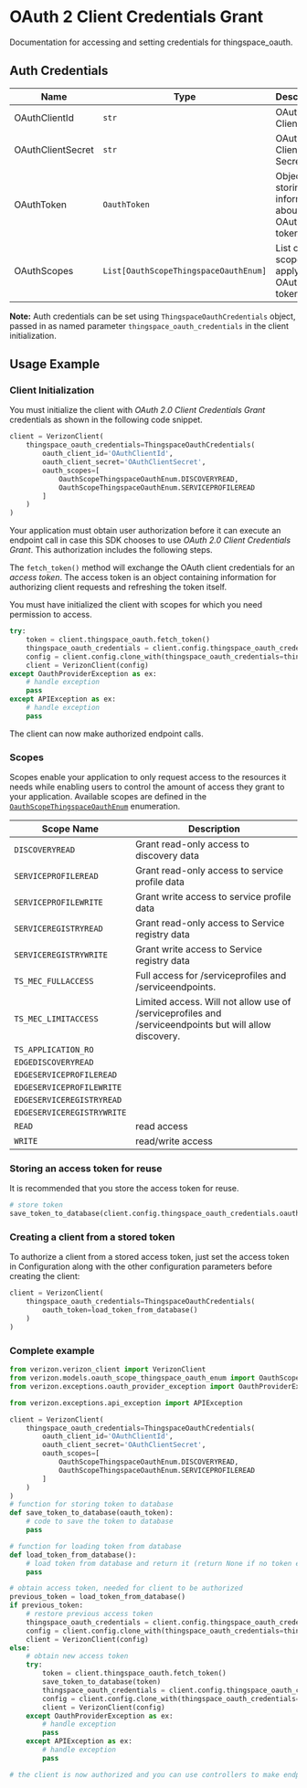 
# OAuth 2 Client Credentials Grant



Documentation for accessing and setting credentials for thingspace_oauth.

## Auth Credentials

| Name | Type | Description | Getter |
|  --- | --- | --- | --- |
| OAuthClientId | `str` | OAuth 2 Client ID | `oauth_client_id` |
| OAuthClientSecret | `str` | OAuth 2 Client Secret | `oauth_client_secret` |
| OAuthToken | `OauthToken` | Object for storing information about the OAuth token | `oauth_token` |
| OAuthScopes | `List[OauthScopeThingspaceOauthEnum]` | List of scopes that apply to the OAuth token | `oauth_scopes` |



**Note:** Auth credentials can be set using `ThingspaceOauthCredentials` object, passed in as named parameter `thingspace_oauth_credentials` in the client initialization.

## Usage Example

### Client Initialization

You must initialize the client with *OAuth 2.0 Client Credentials Grant* credentials as shown in the following code snippet.

```python
client = VerizonClient(
    thingspace_oauth_credentials=ThingspaceOauthCredentials(
        oauth_client_id='OAuthClientId',
        oauth_client_secret='OAuthClientSecret',
        oauth_scopes=[
            OauthScopeThingspaceOauthEnum.DISCOVERYREAD,
            OauthScopeThingspaceOauthEnum.SERVICEPROFILEREAD
        ]
    )
)
```



Your application must obtain user authorization before it can execute an endpoint call in case this SDK chooses to use *OAuth 2.0 Client Credentials Grant*. This authorization includes the following steps.

The `fetch_token()` method will exchange the OAuth client credentials for an *access token*. The access token is an object containing information for authorizing client requests and refreshing the token itself.

You must have initialized the client with scopes for which you need permission to access.

```python
try:
    token = client.thingspace_oauth.fetch_token()
    thingspace_oauth_credentials = client.config.thingspace_oauth_credentials.clone_with(oauth_token=token)
    config = client.config.clone_with(thingspace_oauth_credentials=thingspace_oauth_credentials)
    client = VerizonClient(config)
except OauthProviderException as ex:
    # handle exception
    pass
except APIException as ex:
    # handle exception
    pass
```

The client can now make authorized endpoint calls.

### Scopes

Scopes enable your application to only request access to the resources it needs while enabling users to control the amount of access they grant to your application. Available scopes are defined in the [`OauthScopeThingspaceOauthEnum`](../../doc/models/oauth-scope-thingspace-oauth-enum.md) enumeration.

| Scope Name | Description |
|  --- | --- |
| `DISCOVERYREAD` | Grant read-only access to discovery data |
| `SERVICEPROFILEREAD` | Grant read-only access to service profile data |
| `SERVICEPROFILEWRITE` | Grant write access to service profile data |
| `SERVICEREGISTRYREAD` | Grant read-only access to Service registry data |
| `SERVICEREGISTRYWRITE` | Grant write access to Service registry data |
| `TS_MEC_FULLACCESS` | Full access for /serviceprofiles and /serviceendpoints. |
| `TS_MEC_LIMITACCESS` | Limited access. Will not allow use of /serviceprofiles and /serviceendpoints but will allow discovery. |
| `TS_APPLICATION_RO` |  |
| `EDGEDISCOVERYREAD` |  |
| `EDGESERVICEPROFILEREAD` |  |
| `EDGESERVICEPROFILEWRITE` |  |
| `EDGESERVICEREGISTRYREAD` |  |
| `EDGESERVICEREGISTRYWRITE` |  |
| `READ` | read access |
| `WRITE` | read/write access |

### Storing an access token for reuse

It is recommended that you store the access token for reuse.

```python
# store token
save_token_to_database(client.config.thingspace_oauth_credentials.oauth_token)
```

### Creating a client from a stored token

To authorize a client from a stored access token, just set the access token in Configuration along with the other configuration parameters before creating the client:

```python
client = VerizonClient(
    thingspace_oauth_credentials=ThingspaceOauthCredentials(
        oauth_token=load_token_from_database()
    )
)
```

### Complete example



```python
from verizon.verizon_client import VerizonClient
from verizon.models.oauth_scope_thingspace_oauth_enum import OauthScopeThingspaceOauthEnum
from verizon.exceptions.oauth_provider_exception import OauthProviderException

from verizon.exceptions.api_exception import APIException

client = VerizonClient(
    thingspace_oauth_credentials=ThingspaceOauthCredentials(
        oauth_client_id='OAuthClientId',
        oauth_client_secret='OAuthClientSecret',
        oauth_scopes=[
            OauthScopeThingspaceOauthEnum.DISCOVERYREAD,
            OauthScopeThingspaceOauthEnum.SERVICEPROFILEREAD
        ]
    )
)
# function for storing token to database
def save_token_to_database(oauth_token):
    # code to save the token to database
    pass

# function for loading token from database
def load_token_from_database():
    # load token from database and return it (return None if no token exists)
    pass

# obtain access token, needed for client to be authorized
previous_token = load_token_from_database()
if previous_token:
    # restore previous access token
    thingspace_oauth_credentials = client.config.thingspace_oauth_credentials.clone_with(oauth_token=previous_token)
    config = client.config.clone_with(thingspace_oauth_credentials=thingspace_oauth_credentials)
    client = VerizonClient(config)
else:
    # obtain new access token
    try:
        token = client.thingspace_oauth.fetch_token()
        save_token_to_database(token)
        thingspace_oauth_credentials = client.config.thingspace_oauth_credentials.clone_with(oauth_token=token)
        config = client.config.clone_with(thingspace_oauth_credentials=thingspace_oauth_credentials)
        client = VerizonClient(config)
    except OauthProviderException as ex:
        # handle exception
        pass
    except APIException as ex:
        # handle exception
        pass

# the client is now authorized and you can use controllers to make endpoint calls
```


